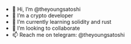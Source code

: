 - 👋 Hi, I’m @theyoungsatoshi
- 👀 I’m a crypto developer 
- 🌱 I’m currently learning solidity and rust
- 💞️ I’m looking to collaborate 
- 📫 Reach me on telegram: @theyoungsatoshi

<!---
theyoungsatoshi/theyoungsatoshi is a ✨ special ✨ repository because its `README.md` (this file) appears on your GitHub profile.
You can click the Preview link to take a look at your changes.
--->
